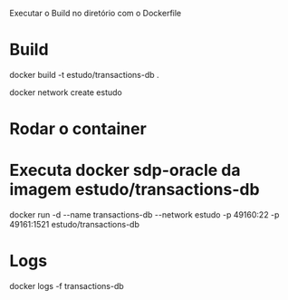 Executar o Build no diretório com o Dockerfile

# Build
docker build -t estudo/transactions-db .

docker network create estudo

# Rodar o container

# Executa docker sdp-oracle da imagem estudo/transactions-db
docker run -d --name transactions-db --network estudo -p 49160:22 -p 49161:1521 estudo/transactions-db

# Logs
docker logs -f transactions-db

